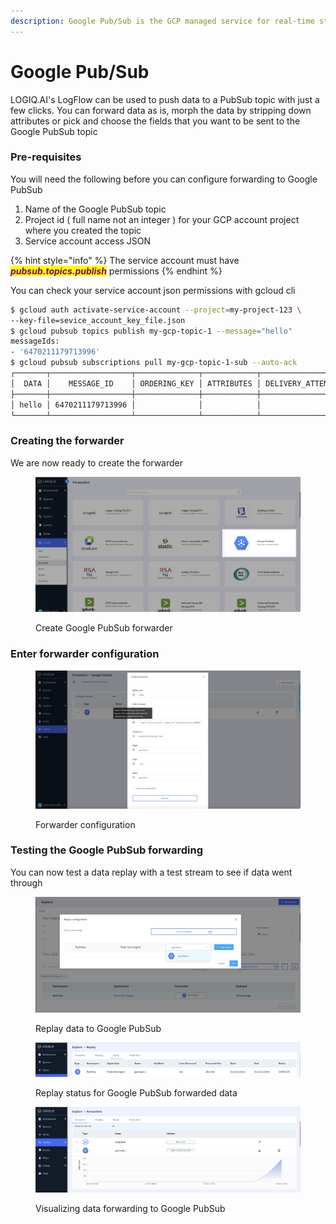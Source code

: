 ```yaml
---
description: Google Pub/Sub is the GCP managed service for real-time stream processing
---
```


# Google Pub/Sub

LOGIQ.AI's LogFlow can be used to push data to a PubSub topic with just a few clicks. You can forward data as is, morph the data by stripping down attributes or pick and choose the fields that you want to be sent to the Google PubSub topic

### Pre-requisites

You will need the following before you can configure forwarding to Google PubSub

1. Name of the Google PubSub topic
2. Project id ( full name not an integer ) for your GCP account project where you created the topic
3. Service account access JSON

{% hint style="info" %}
The service account must have _<mark style="color:purple;">**pubsub.topics.publish**</mark>_ permissions
{% endhint %}

You can check your service account json permissions with gcloud cli&#x20;

```bash
$ gcloud auth activate-service-account --project=my-project-123 \
--key-file=sevice_account_key_file.json
$ gcloud pubsub topics publish my-gcp-topic-1 --message="hello"
messageIds:
- '6470211179713996'
$ gcloud pubsub subscriptions pull my-gcp-topic-1-sub --auto-ack
┌───────┬──────────────────┬──────────────┬────────────┬──────────────────┐
│  DATA │    MESSAGE_ID    │ ORDERING_KEY │ ATTRIBUTES │ DELIVERY_ATTEMPT │
├───────┼──────────────────┼──────────────┼────────────┼──────────────────┤
│ hello │ 6470211179713996 │              │            │                  │
└───────┴──────────────────┴──────────────┴────────────┴──────────────────┘
```

### Creating the forwarder

We are now ready to create the forwarder

<figure><img src="../.gitbook/assets/Screen Shot 2022-12-02 at 12.36.15 PM.png" alt=""><figcaption><p>Create Google PubSub forwarder</p></figcaption></figure>

### Enter forwarder configuration

<figure><img src="../.gitbook/assets/Screen Shot 2022-12-02 at 12.39.03 PM.png" alt=""><figcaption><p>Forwarder configuration</p></figcaption></figure>

### Testing the Google PubSub forwarding

You can now test a data replay with a test stream to see if data went through

<figure><img src="../.gitbook/assets/Screen Shot 2022-12-02 at 12.41.29 PM.png" alt=""><figcaption><p>Replay data to Google PubSub</p></figcaption></figure>

<figure><img src="../.gitbook/assets/Screen Shot 2022-12-02 at 12.42.16 PM.png" alt=""><figcaption><p>Replay status for Google PubSub forwarded data</p></figcaption></figure>

<figure><img src="../.gitbook/assets/Screen Shot 2022-12-02 at 12.45.22 PM.png" alt=""><figcaption><p>Visualizing data forwarding to Google PubSub</p></figcaption></figure>
